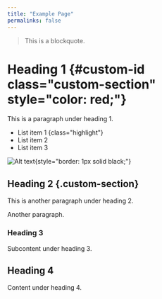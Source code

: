 ```yaml
---
title: "Example Page"
permalinks: false
---
```


<style>
    .highlight {
        padding: 0 1ch;
        background: radial-gradient(ellipse, #cc0, #eee);
        width: fit-content;
    }
</style>
<blockquote>
    This is a blockquote.
</blockquote>

# Heading 1 {#custom-id class="custom-section" style="color: red;"}

This is a paragraph under heading 1.

- List item 1 {class="highlight"}
- List item 2
- List item 3

![Alt text](image.jpg){style="border: 1px solid black;"}

## Heading 2 {.custom-section}

This is another paragraph under heading 2.

Another paragraph.

### Heading 3

Subcontent under heading 3.

## Heading 4

Content under heading 4.
